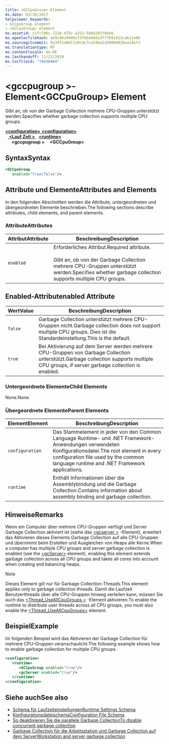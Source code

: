 ```yaml
---
title: <GCCpuGroup>-Element
ms.date: 03/30/2017
helpviewer_keywords:
- GCCpuGroup element
- <GCCpuGroup> element
ms.assetid: c1fc7d6c-7220-475c-a312-5b8b201f66e0
ms.openlocfilehash: ae9c96c9d49cf3f6be94da3f77b91423cab12e0b
ms.sourcegitcommit: 9a39f2a06f110c9c7ca54ba216900d038aa14ef3
ms.translationtype: MT
ms.contentlocale: de-DE
ms.lasthandoff: 11/23/2019
ms.locfileid: "74430484"
---
```

# <a name="gccpugroup-element"></a><span data-ttu-id="30dcb-102">\<gccpugroup >-Element</span><span class="sxs-lookup"><span data-stu-id="30dcb-102">\<GCCpuGroup> Element</span></span>

<span data-ttu-id="30dcb-103">Gibt an, ob von der Garbage Collection mehrere CPU-Gruppen unterstützt werden.</span><span class="sxs-lookup"><span data-stu-id="30dcb-103">Specifies whether garbage collection supports multiple CPU groups.</span></span>

<span data-ttu-id="30dcb-104">[ **\<configuration>** ](../configuration-element.md)</span><span class="sxs-lookup"><span data-stu-id="30dcb-104">[**\<configuration>**](../configuration-element.md)</span></span>\
<span data-ttu-id="30dcb-105">&nbsp;&nbsp;[ **\<Lauf Zeit >** ](runtime-element.md)</span><span class="sxs-lookup"><span data-stu-id="30dcb-105">&nbsp;&nbsp;[**\<runtime>**](runtime-element.md)</span></span>\
<span data-ttu-id="30dcb-106">&nbsp;&nbsp;&nbsp;&nbsp; **\<gccpugroup >**</span><span class="sxs-lookup"><span data-stu-id="30dcb-106">&nbsp;&nbsp;&nbsp;&nbsp;**\<GCCpuGroup>**</span></span>

## <a name="syntax"></a><span data-ttu-id="30dcb-107">Syntax</span><span class="sxs-lookup"><span data-stu-id="30dcb-107">Syntax</span></span>

```xml
<GCCpuGroup
   enabled="true|false"/>
```

## <a name="attributes-and-elements"></a><span data-ttu-id="30dcb-108">Attribute und Elemente</span><span class="sxs-lookup"><span data-stu-id="30dcb-108">Attributes and Elements</span></span>

<span data-ttu-id="30dcb-109">In den folgenden Abschnitten werden die Attribute, untergeordneten und übergeordneten Elemente beschrieben.</span><span class="sxs-lookup"><span data-stu-id="30dcb-109">The following sections describe attributes, child elements, and parent elements.</span></span>

### <a name="attributes"></a><span data-ttu-id="30dcb-110">Attribute</span><span class="sxs-lookup"><span data-stu-id="30dcb-110">Attributes</span></span>

|<span data-ttu-id="30dcb-111">Attribut</span><span class="sxs-lookup"><span data-stu-id="30dcb-111">Attribute</span></span>|<span data-ttu-id="30dcb-112">Beschreibung</span><span class="sxs-lookup"><span data-stu-id="30dcb-112">Description</span></span>|
|---------------|-----------------|
|`enabled`|<span data-ttu-id="30dcb-113">Erforderliches Attribut.</span><span class="sxs-lookup"><span data-stu-id="30dcb-113">Required attribute.</span></span><br /><br /> <span data-ttu-id="30dcb-114">Gibt an, ob von der Garbage Collection mehrere CPU-Gruppen unterstützt werden.</span><span class="sxs-lookup"><span data-stu-id="30dcb-114">Specifies whether garbage collection supports multiple CPU groups.</span></span>|

## <a name="enabled-attribute"></a><span data-ttu-id="30dcb-115">Enabled-Attribut</span><span class="sxs-lookup"><span data-stu-id="30dcb-115">enabled Attribute</span></span>

|<span data-ttu-id="30dcb-116">Wert</span><span class="sxs-lookup"><span data-stu-id="30dcb-116">Value</span></span>|<span data-ttu-id="30dcb-117">Beschreibung</span><span class="sxs-lookup"><span data-stu-id="30dcb-117">Description</span></span>|
|-----------|-----------------|
|`false`|<span data-ttu-id="30dcb-118">Garbage Collection unterstützt mehrere CPU-Gruppen nicht.</span><span class="sxs-lookup"><span data-stu-id="30dcb-118">Garbage collection does not support multiple CPU groups.</span></span> <span data-ttu-id="30dcb-119">Dies ist die Standardeinstellung.</span><span class="sxs-lookup"><span data-stu-id="30dcb-119">This is the default.</span></span>|
|`true`|<span data-ttu-id="30dcb-120">Bei Aktivierung auf dem Server werden mehrere CPU-Gruppen von Garbage Collection unterstützt.</span><span class="sxs-lookup"><span data-stu-id="30dcb-120">Garbage collection supports multiple CPU groups, if server garbage collection is enabled.</span></span>|

### <a name="child-elements"></a><span data-ttu-id="30dcb-121">Untergeordnete Elemente</span><span class="sxs-lookup"><span data-stu-id="30dcb-121">Child Elements</span></span>

<span data-ttu-id="30dcb-122">None.</span><span class="sxs-lookup"><span data-stu-id="30dcb-122">None.</span></span>

### <a name="parent-elements"></a><span data-ttu-id="30dcb-123">Übergeordnete Elemente</span><span class="sxs-lookup"><span data-stu-id="30dcb-123">Parent Elements</span></span>

|<span data-ttu-id="30dcb-124">Element</span><span class="sxs-lookup"><span data-stu-id="30dcb-124">Element</span></span>|<span data-ttu-id="30dcb-125">Beschreibung</span><span class="sxs-lookup"><span data-stu-id="30dcb-125">Description</span></span>|
|-------------|-----------------|
|`configuration`|<span data-ttu-id="30dcb-126">Das Stammelement in jeder von den Common Language Runtime- und .NET Framework-Anwendungen verwendeten Konfigurationsdatei.</span><span class="sxs-lookup"><span data-stu-id="30dcb-126">The root element in every configuration file used by the common language runtime and .NET Framework applications.</span></span>|
|`runtime`|<span data-ttu-id="30dcb-127">Enthält Informationen über die Assemblybindung und die Garbage Collection.</span><span class="sxs-lookup"><span data-stu-id="30dcb-127">Contains information about assembly binding and garbage collection.</span></span>|

## <a name="remarks"></a><span data-ttu-id="30dcb-128">Hinweise</span><span class="sxs-lookup"><span data-stu-id="30dcb-128">Remarks</span></span>

<span data-ttu-id="30dcb-129">Wenn ein Computer über mehrere CPU-Gruppen verfügt und Server Garbage Collection aktiviert ist (siehe das [\<gcserver >](gcserver-element.md) -Element), erweitert das Aktivieren dieses Elements Garbage Collection auf alle CPU-Gruppen und übernimmt beim Erstellen und Ausgleichen von Heaps alle Kerne.</span><span class="sxs-lookup"><span data-stu-id="30dcb-129">When a computer has multiple CPU groups and server garbage collection is enabled (see the [\<gcServer>](gcserver-element.md) element), enabling this element extends garbage collection across all CPU groups and takes all cores into account when creating and balancing heaps.</span></span>

> [!NOTE]
> <span data-ttu-id="30dcb-130">Dieses Element gilt nur für Garbage Collection-Threads.</span><span class="sxs-lookup"><span data-stu-id="30dcb-130">This element applies only to garbage collection threads.</span></span> <span data-ttu-id="30dcb-131">Damit die Laufzeit Benutzerthreads über alle CPU-Gruppen hinweg verteilen kann, müssen Sie auch das [\<Thread_UseAllCpuGroups >](thread-useallcpugroups-element.md) -Element aktivieren.</span><span class="sxs-lookup"><span data-stu-id="30dcb-131">To enable the runtime to distribute user threads across all CPU groups, you must also enable the [\<Thread_UseAllCpuGroups>](thread-useallcpugroups-element.md) element.</span></span>

## <a name="example"></a><span data-ttu-id="30dcb-132">Beispiel</span><span class="sxs-lookup"><span data-stu-id="30dcb-132">Example</span></span>

<span data-ttu-id="30dcb-133">Im folgenden Beispiel wird das Aktivieren der Garbage Collection für mehrere CPU-Gruppen veranschaulicht.</span><span class="sxs-lookup"><span data-stu-id="30dcb-133">The following example shows how to enable garbage collection for multiple CPU groups.</span></span>

```xml
<configuration>
   <runtime>
      <GCCpuGroup enabled="true"/>
      <gcServer enabled="true"/>
   </runtime>
</configuration>
```

## <a name="see-also"></a><span data-ttu-id="30dcb-134">Siehe auch</span><span class="sxs-lookup"><span data-stu-id="30dcb-134">See also</span></span>

- [<span data-ttu-id="30dcb-135">Schema für Laufzeiteinstellungen</span><span class="sxs-lookup"><span data-stu-id="30dcb-135">Runtime Settings Schema</span></span>](index.md)
- [<span data-ttu-id="30dcb-136">Konfigurationsdateischema</span><span class="sxs-lookup"><span data-stu-id="30dcb-136">Configuration File Schema</span></span>](../index.md)
- [<span data-ttu-id="30dcb-137">So deaktivieren Sie die parallele Garbage Collection</span><span class="sxs-lookup"><span data-stu-id="30dcb-137">To disable concurrent garbage collection</span></span>](gcconcurrent-element.md#to-disable-background-garbage-collection)
- [<span data-ttu-id="30dcb-138">Garbage Collection für die Arbeitsstation und Garbage Collection auf dem Server</span><span class="sxs-lookup"><span data-stu-id="30dcb-138">Workstation and server garbage collection</span></span>](../../../../standard/garbage-collection/fundamentals.md#workstation-and-server-garbage-collection)
